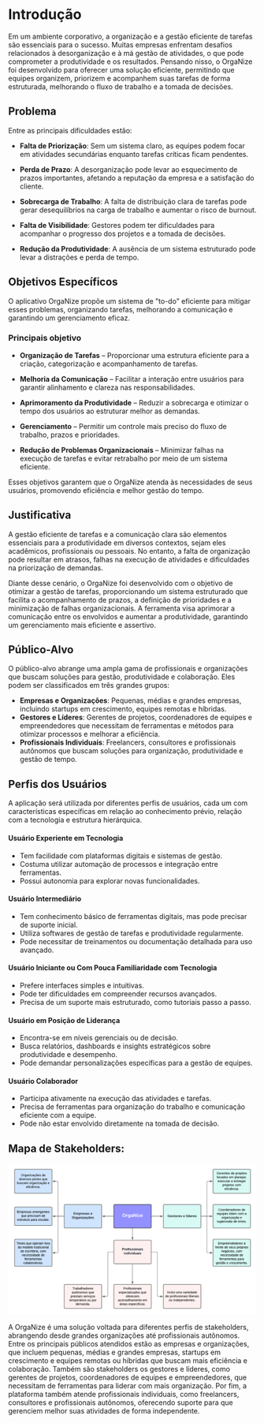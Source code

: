 # Introdução

Em um ambiente corporativo, a organização e a gestão eficiente de tarefas são essenciais para o sucesso. Muitas empresas enfrentam desafios relacionados à desorganização e à má gestão de atividades, o que pode comprometer a produtividade e os resultados. Pensando nisso, o OrgaNize foi desenvolvido para oferecer uma solução eficiente, permitindo que equipes organizem, priorizem e acompanhem suas tarefas de forma estruturada, melhorando o fluxo de trabalho e a tomada de decisões.

## Problema

Entre as principais dificuldades estão:

- **Falta de Priorização**: Sem um sistema claro, as equipes podem focar em atividades secundárias enquanto tarefas críticas ficam pendentes.

- **Perda de Prazo**: A desorganização pode levar ao esquecimento de prazos importantes, afetando a reputação da empresa e a satisfação do cliente.

- **Sobrecarga de Trabalho**: A falta de distribuição clara de tarefas pode gerar desequilíbrios na carga de trabalho e aumentar o risco de burnout.

- **Falta de Visibilidade**: Gestores podem ter dificuldades para acompanhar o progresso dos projetos e a tomada de decisões.

- **Redução da Produtividade**: A ausência de um sistema estruturado pode levar a distrações e perda de tempo.

<!-- > **Links Úteis**:
>
> - [Objetivos, Problema de pesquisa e Justificativa](https://medium.com/@versioparole/objetivos-problema-de-pesquisa-e-justificativa-c98c8233b9c3)
> - [Matriz Certezas, Suposições e Dúvidas](https://medium.com/educa%C3%A7%C3%A3o-fora-da-caixa/matriz-certezas-suposi%C3%A7%C3%B5es-e-d%C3%BAvidas-fa2263633655)
> - [Brainstorming](https://www.euax.com.br/2018/09/brainstorming/) -->

## Objetivos Específicos

O aplicativo OrgaNize propõe um sistema de "to-do" eficiente para mitigar esses problemas, organizando tarefas, melhorando a comunicação e garantindo um gerenciamento eficaz.

### Principais objetivo

- **Organização de Tarefas** – Proporcionar uma estrutura eficiente para a criação, categorização e acompanhamento de tarefas.

- **Melhoria da Comunicação** – Facilitar a interação entre usuários para garantir alinhamento e clareza nas responsabilidades.

- **Aprimoramento da Produtividade** – Reduzir a sobrecarga e otimizar o tempo dos usuários ao estruturar melhor as demandas.

- **Gerenciamento** – Permitir um controle mais preciso do fluxo de trabalho, prazos e prioridades.

- **Redução de Problemas Organizacionais** – Minimizar falhas na execução de tarefas e evitar retrabalho por meio de um sistema eficiente.

Esses objetivos garantem que o OrgaNize atenda às necessidades de seus usuários, promovendo eficiência e melhor gestão do tempo.

<!-- > **Links Úteis**:
>
> - [Objetivo geral e objetivo específico: como fazer e quais verbos utilizar](https://blog.mettzer.com/diferenca-entre-objetivo-geral-e-objetivo-especifico/) -->

## Justificativa

A gestão eficiente de tarefas e a comunicação clara são elementos essenciais para a produtividade em diversos contextos, sejam eles acadêmicos, profissionais ou pessoais. No entanto, a falta de organização pode resultar em atrasos, falhas na execução de atividades e dificuldades na priorização de demandas.

Diante desse cenário, o OrgaNize foi desenvolvido com o objetivo de otimizar a gestão de tarefas, proporcionando um sistema estruturado que facilita o acompanhamento de prazos, a definição de prioridades e a minimização de falhas organizacionais. A ferramenta visa aprimorar a comunicação entre os envolvidos e aumentar a produtividade, garantindo um gerenciamento mais eficiente e assertivo.

<!-- > **Links Úteis**:
>
> - [Como montar a justificativa](https://guiadamonografia.com.br/como-montar-justificativa-do-tcc/) -->

## Público-Alvo

O público-alvo abrange uma ampla gama de profissionais e organizações que buscam soluções para gestão, produtividade e colaboração. Eles podem ser classificados em três grandes grupos:

- **Empresas e Organizações**: Pequenas, médias e grandes empresas, incluindo startups em crescimento, equipes remotas e híbridas.
- **Gestores e Líderes**: Gerentes de projetos, coordenadores de equipes e empreendedores que necessitam de ferramentas e métodos para otimizar processos e melhorar a eficiência.
- **Profissionais Individuais**: Freelancers, consultores e profissionais autônomos que buscam soluções para organização, produtividade e gestão de tempo.

## Perfis dos Usuários

A aplicação será utilizada por diferentes perfis de usuários, cada um com características específicas em relação ao conhecimento prévio, relação com a tecnologia e estrutura hierárquica.

#### Usuário Experiente em Tecnologia

- Tem facilidade com plataformas digitais e sistemas de gestão.
- Costuma utilizar automação de processos e integração entre ferramentas.
- Possui autonomia para explorar novas funcionalidades.

#### Usuário Intermediário

- Tem conhecimento básico de ferramentas digitais, mas pode precisar de suporte inicial.
- Utiliza softwares de gestão de tarefas e produtividade regularmente.
- Pode necessitar de treinamentos ou documentação detalhada para uso avançado.

#### Usuário Iniciante ou Com Pouca Familiaridade com Tecnologia

- Prefere interfaces simples e intuitivas.
- Pode ter dificuldades em compreender recursos avançados.
- Precisa de um suporte mais estruturado, como tutoriais passo a passo.

#### Usuário em Posição de Liderança

- Encontra-se em níveis gerenciais ou de decisão.
- Busca relatórios, dashboards e insights estratégicos sobre produtividade e desempenho.
- Pode demandar personalizações específicas para a gestão de equipes.

#### Usuário Colaborador

- Participa ativamente na execução das atividades e tarefas.
- Precisa de ferramentas para organização do trabalho e comunicação eficiente com a equipe.
- Pode não estar envolvido diretamente na tomada de decisão.

## Mapa de Stakeholders:

![Mapa de Stakeholders](img/img_doc01/MapaStakeholders_OrgaNize.png)

A OrgaNize é uma solução voltada para diferentes perfis de stakeholders, abrangendo desde grandes organizações até profissionais autônomos. Entre os principais públicos atendidos estão as empresas e organizações, que incluem pequenas, médias e grandes empresas, startups em crescimento e equipes remotas ou híbridas que buscam mais eficiência e colaboração. Também são stakeholders os gestores e líderes, como gerentes de projetos, coordenadores de equipes e empreendedores, que necessitam de ferramentas para liderar com mais organização. Por fim, a plataforma também atende profissionais individuais, como freelancers, consultores e profissionais autônomos, oferecendo suporte para que gerenciem melhor suas atividades de forma independente.

<!-- > **Links Úteis**:
>
> - [Público-alvo](https://blog.hotmart.com/pt-br/publico-alvo/)
> - [Como definir o público alvo](https://exame.com/pme/5-dicas-essenciais-para-definir-o-publico-alvo-do-seu-negocio/)
> - [Público-alvo: o que é, tipos, como definir seu público e exemplos](https://klickpages.com.br/blog/publico-alvo-o-que-e/)
> - [Qual a diferença entre público-alvo e persona?](https://rockcontent.com/blog/diferenca-publico-alvo-e-persona/) -->

